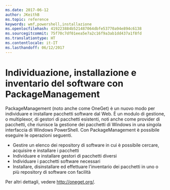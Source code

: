 ```yaml
---
ms.date: 2017-06-12
author: JKeithB
ms.topic: reference
keywords: wmf,powershell,installazione
ms.openlocfilehash: 419223884b521487064dbfe53770a94e894c6138
ms.sourcegitcommit: 75f70c7df01eea5e7a2c16f9a3ab1dd437a1f8fd
ms.translationtype: HT
ms.contentlocale: it-IT
ms.lasthandoff: 06/12/2017
---
```

<a id="software-discovery-install-and-inventory-with-packagemanagement" class="xliff"></a>
# Individuazione, installazione e inventario del software con PackageManagement

PackageManagement (noto anche come OneGet) è un nuovo modo per individuare e installare pacchetti software dal Web. È un modulo di gestione, o multiplexor, di gestori di pacchetti esistenti, noti anche come provider di pacchetti, che riunisce la gestione dei pacchetti di Windows in una singola interfaccia di Windows PowerShell. Con PackageManagement è possibile eseguire le operazioni seguenti.

-   Gestire un elenco dei repository di software in cui è possibile cercare, acquisire e installare i pacchetti
-   Individuare e installare gestori di pacchetti diversi
-   Individuare i pacchetti software necessari
-   Installare, disinstallare ed effettuare l'inventario dei pacchetti in uno o più repository di software con facilità

Per altri dettagli, vedere http://oneget.org/.

